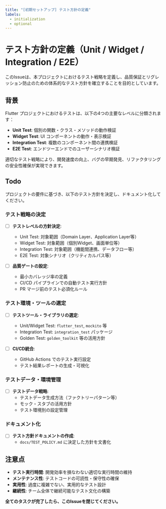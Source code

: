```yaml
---
title: "[初期セットアップ] テスト方針の定義"
labels:
  - initialization
  - optional
---
```


# テスト方針の定義（Unit / Widget / Integration / E2E）

このIssueは、本プロジェクトにおけるテスト戦略を定義し、品質保証とリグレッション防止のための体系的なテスト方針を確立することを目的としています。

## 背景

Flutter プロジェクトにおけるテストは、以下の4つの主要なレベルに分類されます：
- **Unit Test**: 個別の関数・クラス・メソッドの動作検証
- **Widget Test**: UI コンポーネントの動作・表示検証
- **Integration Test**: 複数のコンポーネント間の連携検証
- **E2E Test**: エンドツーエンドでのユーザーシナリオ検証

適切なテスト戦略により、開発速度の向上、バグの早期発見、リファクタリングの安全性確保が実現できます。

## Todo

プロジェクトの要件に基づき、以下のテスト方針を決定し、ドキュメント化してください。

### テスト戦略の決定

- [ ] **テストレベルの方針決定**:
  - Unit Test: 対象範囲（Domain Layer、Application Layer等）
  - Widget Test: 対象範囲（個別Widget、画面単位等）
  - Integration Test: 対象範囲（機能間連携、データフロー等）
  - E2E Test: 対象シナリオ（クリティカルパス等）

- [ ] **品質ゲートの設定**:
  - 最小カバレッジ率の定義
  - CI/CD パイプラインでの自動テスト実行方針
  - PR マージ前のテスト必須化ルール

### テスト環境・ツールの選定

- [ ] **テストツール・ライブラリの選定**:
  - Unit/Widget Test: `flutter_test`, `mockito` 等
  - Integration Test: `integration_test` パッケージ
  - Golden Test: `golden_toolkit` 等の活用方針

- [ ] **CI/CD統合**:
  - GitHub Actions でのテスト実行設定
  - テスト結果レポートの生成・可視化

### テストデータ・環境管理

- [ ] **テストデータ戦略**:
  - テストデータ生成方法（ファクトリーパターン等）
  - モック・スタブの活用方針
  - テスト環境別の設定管理

### ドキュメント化

- [ ] **テスト方針ドキュメントの作成**:
  - `docs/TEST_POLICY.md` に決定した方針を文書化

## 注意点

- **テスト実行時間**: 開発効率を損なわない適切な実行時間の維持
- **メンテナンス性**: テストコードの可読性・保守性の確保
- **実用性**: 過度に複雑でない、実用的なテスト設計
- **継続性**: チーム全体で継続可能なテスト文化の構築

**全てのタスクが完了したら、このIssueを閉じてください。**
